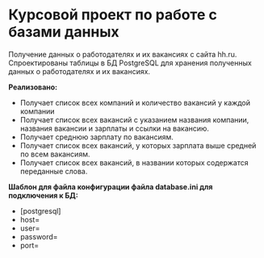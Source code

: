 # Курсовой проект по работе с базами данных
Получение данных о работодателях и их вакансиях с сайта hh.ru. Спроектированы таблицы в БД PostgreSQL для хранения полученных данных о работодателях и их вакансиях.

**Реализовано:**
- Получает список всех компаний и количество вакансий у каждой компании
- Получает список всех вакансий с указанием названия компании, названия вакансии и зарплаты и ссылки на вакансию.
- Получает среднюю зарплату по вакансиям.
- Получает список всех вакансий, у которых зарплата выше средней по всем вакансиям.
- Получает список всех вакансий, в названии которых содержатся переданные слова.

**Шаблон для файла конфигурации файла database.ini для подключения к БД:**
- [postgresql]
- host= <HOST>
- user= <USER>
- password= <PASSWORD>
- port= <PORT>
